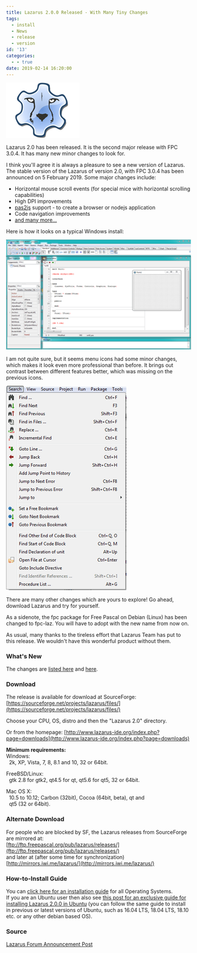 ```yaml
---
title: Lazarus 2.0.0 Released - With Many Tiny Changes
tags:
  - install
  - News
  - release
  - version
id: '13'
categories:
  - - true
date: 2019-02-14 16:20:00
---
```


![](lazarus-200-released-with-many-tiny/Lazarus-Logo.png)

Lazarus 2.0 has been released. It is the second major release with FPC 3.0.4. It has many new minor changes to look for.
<!-- more -->
  
I think you'll agree it is always a pleasure to see a new version of Lazarus. The stable version of the Lazarus of version 2.0, with FPC 3.0.4 has been announced on 5 February 2019. Some major changes include:  
  

*   Horizontal mouse scroll events (for special mice with horizontal scrolling capabilities)
*   High DPI improvements
*   [pas2js](http://wiki.lazarus.freepascal.org/lazarus_pas2js_integration) support - to create a browser or nodejs application
*   Code navigation improvements
*   [and many more...](http://wiki.lazarus.freepascal.org/Lazarus_2.0.0_release_notes)

  
Here is how it looks on a typical Windows install:  
  

![](lazarus-200-released-with-many-tiny/Lazarus-2.0.0-on-windows.png)

  

I am not quite sure, but it seems menu icons had some minor changes, which makes it look even more professional than before. It brings out contrast between different features better, which was missing on the previous icons.  
  

![](lazarus-200-released-with-many-tiny/Lazarus-2.0.0-menu1.png)

  
  

There are many other changes which are yours to explore! Go ahead, download Lazarus and try for yourself.

  
As a sidenote, the fpc package for Free Pascal on Debian (Linux) has been changed to fpc-laz. You will have to adopt with the new name from now on.  
  
As usual, many thanks to the tireless effort that Lazarus Team has put to this release. We wouldn't have this wonderful product without them.  
  

### What's New

The changes are [listed here](http://wiki.lazarus.freepascal.org/Lazarus_2.0.0_release_notes) and [here](http://wiki.freepascal.org/Lazarus_1.8_fixes_branch#Fixes_for_1.8.0_.28merged.29).  
  

### Download

The release is available for download at SourceForge:  
[https://sourceforge.net/projects/lazarus/files/](https://sourceforge.net/projects/lazarus/files/)  
  
Choose your CPU, OS, distro and then the "Lazarus 2.0" directory.  
  
Or from the homepage: [http://www.lazarus-ide.org/index.php?page=downloads](http://www.lazarus-ide.org/index.php?page=downloads)  
  
  
**Minimum requirements:**  
Windows:  
  2k, XP, Vista, 7, 8, 8.1 and 10, 32 or 64bit.  
  
FreeBSD/Linux:  
  gtk 2.8 for gtk2, qt4.5 for qt, qt5.6 for qt5, 32 or 64bit.  
  
Mac OS X:  
  10.5 to 10.12; Carbon (32bit), Cocoa (64bit, beta), qt and  
  qt5 (32 or 64bit).  

### Alternate Download

For people who are blocked by SF, the Lazarus releases from SourceForge are mirrored at:  
[ftp://ftp.freepascal.org/pub/lazarus/releases/](ftp://ftp.freepascal.org/pub/lazarus/releases/)  
and later at (after some time for synchronization)  
[http://mirrors.iwi.me/lazarus/](http://mirrors.iwi.me/lazarus/)  
  

### How-to-Install Guide

  
You can [click here for an installation guide](http://localhost/wp-lazplanet/2013/03/20/how-to-install-lazarus/) for all Operating Systems.  
If you are an Ubuntu user then also see [this post for an exclusive guide for installing Lazarus 2.0.0 in Ubuntu](http://localhost/wp-lazplanet/2013/05/08/how-to-install-lazarus-1-0-8-on-ubuntu-13-04-raring/) (you can follow the same guide to install in previous or latest versions of Ubuntu, such as 16.04 LTS, 18.04 LTS, 18.10 etc. or any other debian based OS).  
  

### Source

[Lazarus Forum Announcement Post](http://forum.lazarus-ide.org/index.php/topic,44161.0.html)
